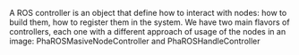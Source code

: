A ROS controller is an object that define how to interact with nodes: how to build them, how to register them in the system.
We have two main flavors of controllers, each one with a different approach of usage of the nodes in an image: PhaROSMasiveNodeController and PhaROSHandleController
